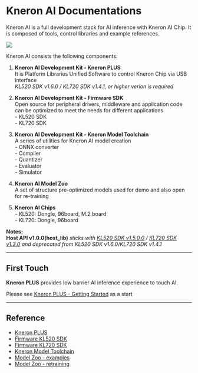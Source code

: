# Kneron AI Documentations



Kneron AI is a full development stack for AI inference with Kneron AI Chip.
It is composed of tools, control libraries and example references.

![](./imgs/kneronAI_arch.png)

Kneron AI consists the following components:  

1. **Kneron AI Development Kit - Kneron PLUS**  
	It is Platform Libraries Unified Software to control Kneron Chip via USB interface  
	*KL520 SDK v1.6.0 / KL720 SDK v1.4.1, or higher verion is required*

2. **Kneron AI Development Kit - Firmware SDK**  
	Open source for peripheral drivers, middleware and application code can be optimized to meet the needs for different applications  
        - KL520 SDK  
        - KL720 SDK  

3. **Kneron AI Development Kit - Kneron Model Toolchain**  
	A series of utilities for Kneron AI model creation   
        - ONNX converter  
        - Compiler  
        - Quantizer  
        - Evaluator  
        - Simulator   

4. **Kneron AI Model Zoo**  
	A set of structure pre-optimized models used for demo and also open for re-training   

5. **Kneron AI Chips**  
        - KL520: Dongle, 96board, M.2 board  
        - KL720: Dongle, 96board  

**Notes:**  
	**Host API v1.0.0(host_lib)** *sticks with [KL520 SDK v1.5.0.0](./520_1.5.0.0/getting_start.md) / [KL720 SDK v1.3.0](./720_1.3.0/getting_start_720.md) and deprecated from KL520 SDK v1.6.0/KL720 SDK v1.4.1*

---
## First Touch 

**Kneron PLUS** provides low barrier AI inference experience to touch AI.
  
Please see [Kneron PLUS - Getting Started](./plus/getting_started.md) as a start
  
---
## Reference

 - [Kneron PLUS](./plus/introduction/introduction.md) 
 - [Firmware KL520 SDK](./520_1.6.0/introduction.md)
 - [Firmware KL720 SDK](./720_1.4.0/introduction.md)
 - [Kneron Model Toolchain](./toolchain/manual.md)
 - [Model Zoo - examples](./plus/modelzoo/index.md)
 - [Model Zoo - retraining](./model_training/classification.md)


